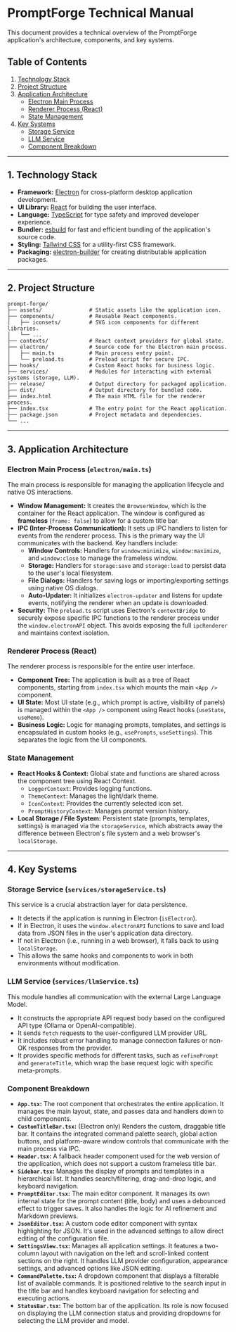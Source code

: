 # PromptForge Technical Manual

This document provides a technical overview of the PromptForge application's architecture, components, and key systems.

## Table of Contents

1.  [Technology Stack](#technology-stack)
2.  [Project Structure](#project-structure)
3.  [Application Architecture](#application-architecture)
    -   [Electron Main Process](#electron-main-process)
    -   [Renderer Process (React)](#renderer-process-react)
    -   [State Management](#state-management)
4.  [Key Systems](#key-systems)
    -   [Storage Service](#storage-service)
    -   [LLM Service](#llm-service)
    -   [Component Breakdown](#component-breakdown)

---

## 1. Technology Stack

-   **Framework:** [Electron](https://www.electronjs.org/) for cross-platform desktop application development.
-   **UI Library:** [React](https://reactjs.org/) for building the user interface.
-   **Language:** [TypeScript](https://www.typescriptlang.org/) for type safety and improved developer experience.
-   **Bundler:** [esbuild](https://esbuild.github.io/) for fast and efficient bundling of the application's source code.
-   **Styling:** [Tailwind CSS](https://tailwindcss.com/) for a utility-first CSS framework.
-   **Packaging:** [electron-builder](https://www.electron.build/) for creating distributable application packages.

---

## 2. Project Structure

```
prompt-forge/
├── assets/               # Static assets like the application icon.
├── components/           # Reusable React components.
│   ├── iconsets/         # SVG icon components for different libraries.
│   └── ...
├── contexts/             # React context providers for global state.
├── electron/             # Source code for the Electron main process.
│   ├── main.ts           # Main process entry point.
│   └── preload.ts        # Preload script for secure IPC.
├── hooks/                # Custom React hooks for business logic.
├── services/             # Modules for interacting with external systems (storage, LLM).
├── release/              # Output directory for packaged application.
├── dist/                 # Output directory for bundled code.
├── index.html            # The main HTML file for the renderer process.
├── index.tsx             # The entry point for the React application.
├── package.json          # Project metadata and dependencies.
└── ...
```

---

## 3. Application Architecture

### Electron Main Process (`electron/main.ts`)

The main process is responsible for managing the application lifecycle and native OS interactions.

-   **Window Management:** It creates the `BrowserWindow`, which is the container for the React application. The window is configured as **frameless** (`frame: false`) to allow for a custom title bar.
-   **IPC (Inter-Process Communication):** It sets up IPC handlers to listen for events from the renderer process. This is the primary way the UI communicates with the backend. Key handlers include:
    -   **Window Controls:** Handlers for `window:minimize`, `window:maximize`, and `window:close` to manage the frameless window.
    -   **Storage:** Handlers for `storage:save` and `storage:load` to persist data to the user's local filesystem.
    -   **File Dialogs:** Handlers for saving logs or importing/exporting settings using native OS dialogs.
    -   **Auto-Updater:** It initializes `electron-updater` and listens for update events, notifying the renderer when an update is downloaded.
-   **Security:** The `preload.ts` script uses Electron's `contextBridge` to securely expose specific IPC functions to the renderer process under the `window.electronAPI` object. This avoids exposing the full `ipcRenderer` and maintains context isolation.

### Renderer Process (React)

The renderer process is responsible for the entire user interface.

-   **Component Tree:** The application is built as a tree of React components, starting from `index.tsx` which mounts the main `<App />` component.
-   **UI State:** Most UI state (e.g., which prompt is active, visibility of panels) is managed within the `<App />` component using React hooks (`useState`, `useMemo`).
-   **Business Logic:** Logic for managing prompts, templates, and settings is encapsulated in custom hooks (e.g., `usePrompts`, `useSettings`). This separates the logic from the UI components.

### State Management

-   **React Hooks & Context:** Global state and functions are shared across the component tree using React Context.
    -   `LoggerContext`: Provides logging functions.
    -   `ThemeContext`: Manages the light/dark theme.
    -   `IconContext`: Provides the currently selected icon set.
    -   `PromptHistoryContext`: Manages prompt version history.
-   **Local Storage / File System:** Persistent state (prompts, templates, settings) is managed via the `storageService`, which abstracts away the difference between Electron's file system and a web browser's `localStorage`.

---

## 4. Key Systems

### Storage Service (`services/storageService.ts`)

This service is a crucial abstraction layer for data persistence.
-   It detects if the application is running in Electron (`isElectron`).
-   If in Electron, it uses the `window.electronAPI` functions to save and load data from JSON files in the user's application data directory.
-   If not in Electron (i.e., running in a web browser), it falls back to using `localStorage`.
-   This allows the same hooks and components to work in both environments without modification.

### LLM Service (`services/llmService.ts`)

This module handles all communication with the external Large Language Model.
-   It constructs the appropriate API request body based on the configured API type (Ollama or OpenAI-compatible).
-   It sends `fetch` requests to the user-configured LLM provider URL.
-   It includes robust error handling to manage connection failures or non-OK responses from the provider.
-   It provides specific methods for different tasks, such as `refinePrompt` and `generateTitle`, which wrap the base request logic with specific meta-prompts.

### Component Breakdown

-   **`App.tsx`:** The root component that orchestrates the entire application. It manages the main layout, state, and passes data and handlers down to child components.
-   **`CustomTitleBar.tsx`:** (Electron only) Renders the custom, draggable title bar. It contains the integrated command palette search, global action buttons, and platform-aware window controls that communicate with the main process via IPC.
-   **`Header.tsx`:** A fallback header component used for the web version of the application, which does not support a custom frameless title bar.
-   **`Sidebar.tsx`:** Manages the display of prompts and templates in a hierarchical list. It handles search/filtering, drag-and-drop logic, and keyboard navigation.
-   **`PromptEditor.tsx`:** The main editor component. It manages its own internal state for the prompt content (title, body) and uses a debounced effect to trigger saves. It also handles the logic for AI refinement and Markdown previews.
-   **`JsonEditor.tsx`:** A custom code editor component with syntax highlighting for JSON. It's used in the advanced settings to allow direct editing of the configuration file.
-   **`SettingsView.tsx`:** Manages all application settings. It features a two-column layout with navigation on the left and scroll-linked content sections on the right. It handles LLM provider configuration, appearance settings, and advanced options like JSON editing.
-   **`CommandPalette.tsx`:** A dropdown component that displays a filterable list of available commands. It is positioned relative to the search input in the title bar and handles keyboard navigation for selecting and executing actions.
-   **`StatusBar.tsx`:** The bottom bar of the application. Its role is now focused on displaying the LLM connection status and providing dropdowns for selecting the LLM provider and model.